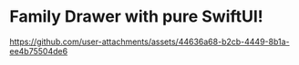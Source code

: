 # Family Drawer with pure SwiftUI!

https://github.com/user-attachments/assets/44636a68-b2cb-4449-8b1a-ee4b75504de6

